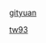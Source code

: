 
[](https://chrisbanes.me/)

[gityuan](https://gityuan.com/)

[tw93](https://tw93.fun/)

[](http://www.zhangyunling.com/)
[](https://blog.dreamtobe.cn/)
[](https://www.kymjs.com/)
[](https://hencoder.com/)
[](https://www.zhangxinxu.com/)
[](https://jerryzou.com/)
[](https://ucdok.com/)
[](https://morning.work/)
[](https://www.vivianchen.cn/)
[](https://blog.piasy.com/)
[](https://simsun.me/)
[](https://jakewharton.com/)
[](https://waylau.com/)
[](https://lincode.github.io/)
[](https://yanzhenjie.com/#/)
[](https://www.androidweekly.io/)
[](https://blankj.com/)
[](https://kaedea.com/)
[](https://draveness.me/index)
[](https://weishu.me/)
[](https://nekocode.cn/)
[](https://xta0.me/)
[](http://tangzm.com/blog/)
[](https://www.race604.com/)
[](http://omooo.top/)
[](https://www.gcssloop.com/)
[](https://liuwangshu.cn/)
[](https://fucknmb.com/)
[](https://zhengxiaoyong.com/)
[](https://blog.voiddog.org/)
[](https://yummylau.com/)
[](https://www.kunminx.com/)
[](https://takeroro.github.io/)
[](https://www.owenyoung.com/)
[](https://labuladong.github.io/algo/home/)
[](https://amoshk.top/)
[](https://lixiaolai.com/#/)
[](http://zhangwenli.com/)
[](https://blog.simplenaive.cn/)
[](https://pelom.cn/)


















